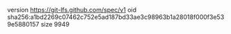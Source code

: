 version https://git-lfs.github.com/spec/v1
oid sha256:a1bd2269c07462c752e5ad187bd33ae3c98963b1a28018f000f3e539e5880157
size 9949
